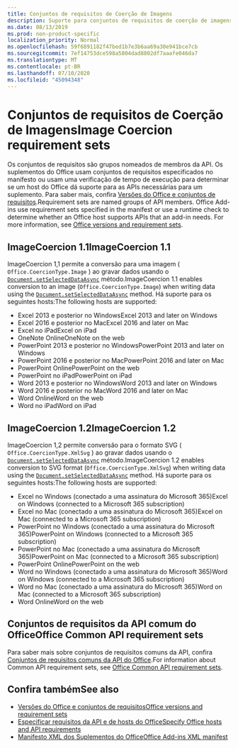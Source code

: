 ```yaml
---
title: Conjuntos de requisitos de Coerção de Imagens
description: Suporte para conjuntos de requisitos de coerção de imagens com suplementos do Office no Excel, PowerPoint e Word.
ms.date: 08/13/2019
ms.prod: non-product-specific
localization_priority: Normal
ms.openlocfilehash: 59f6891182f47bed1b7e3b6aa69a30e941bce7cb
ms.sourcegitcommit: 7ef14753dce598a5804dad8802df7aaafe046da7
ms.translationtype: MT
ms.contentlocale: pt-BR
ms.lasthandoff: 07/10/2020
ms.locfileid: "45094348"
---
```

# <a name="image-coercion-requirement-sets"></a><span data-ttu-id="39dce-103">Conjuntos de requisitos de Coerção de Imagens</span><span class="sxs-lookup"><span data-stu-id="39dce-103">Image Coercion requirement sets</span></span>

<span data-ttu-id="39dce-p101">Os conjuntos de requisitos são grupos nomeados de membros da API. Os suplementos do Office usam conjuntos de requisitos especificados no manifesto ou usam uma verificação de tempo de execução para determinar se um host do Office dá suporte para as APIs necessárias para um suplemento. Para saber mais, confira [Versões do Office e conjuntos de requisitos](../../develop/office-versions-and-requirement-sets.md).</span><span class="sxs-lookup"><span data-stu-id="39dce-p101">Requirement sets are named groups of API members. Office Add-ins use requirement sets specified in the manifest or use a runtime check to determine whether an Office host supports APIs that an add-in needs. For more information, see [Office versions and requirement sets](../../develop/office-versions-and-requirement-sets.md).</span></span>

## <a name="imagecoercion-11"></a><span data-ttu-id="39dce-107">ImageCoercion 1.1</span><span class="sxs-lookup"><span data-stu-id="39dce-107">ImageCoercion 1.1</span></span>

<span data-ttu-id="39dce-108">ImageCoercion 1,1 permite a conversão para uma imagem ( `Office.CoercionType.Image` ) ao gravar dados usando o [`Document.setSelectedDataAsync`](/javascript/api/office/office.document#setselecteddataasync-data--options--callback-) método.</span><span class="sxs-lookup"><span data-stu-id="39dce-108">ImageCoercion 1.1 enables conversion to an image (`Office.CoercionType.Image`) when writing data using the [`Document.setSelectedDataAsync`](/javascript/api/office/office.document#setselecteddataasync-data--options--callback-) method.</span></span> <span data-ttu-id="39dce-109">Há suporte para os seguintes hosts:</span><span class="sxs-lookup"><span data-stu-id="39dce-109">The following hosts are supported:</span></span>

- <span data-ttu-id="39dce-110">Excel 2013 e posterior no Windows</span><span class="sxs-lookup"><span data-stu-id="39dce-110">Excel 2013 and later on Windows</span></span>
- <span data-ttu-id="39dce-111">Excel 2016 e posterior no Mac</span><span class="sxs-lookup"><span data-stu-id="39dce-111">Excel 2016 and later on Mac</span></span>
- <span data-ttu-id="39dce-112">Excel no iPad</span><span class="sxs-lookup"><span data-stu-id="39dce-112">Excel on iPad</span></span>
- <span data-ttu-id="39dce-113">OneNote Online</span><span class="sxs-lookup"><span data-stu-id="39dce-113">OneNote on the web</span></span>
- <span data-ttu-id="39dce-114">PowerPoint 2013 e posterior no Windows</span><span class="sxs-lookup"><span data-stu-id="39dce-114">PowerPoint 2013 and later on Windows</span></span>
- <span data-ttu-id="39dce-115">PowerPoint 2016 e posterior no Mac</span><span class="sxs-lookup"><span data-stu-id="39dce-115">PowerPoint 2016 and later on Mac</span></span>
- <span data-ttu-id="39dce-116">PowerPoint Online</span><span class="sxs-lookup"><span data-stu-id="39dce-116">PowerPoint on the web</span></span>
- <span data-ttu-id="39dce-117">PowerPoint no iPad</span><span class="sxs-lookup"><span data-stu-id="39dce-117">PowerPoint on iPad</span></span>
- <span data-ttu-id="39dce-118">Word 2013 e posterior no Windows</span><span class="sxs-lookup"><span data-stu-id="39dce-118">Word 2013 and later on Windows</span></span>
- <span data-ttu-id="39dce-119">Word 2016 e posterior no Mac</span><span class="sxs-lookup"><span data-stu-id="39dce-119">Word 2016 and later on Mac</span></span>
- <span data-ttu-id="39dce-120">Word Online</span><span class="sxs-lookup"><span data-stu-id="39dce-120">Word on the web</span></span>
- <span data-ttu-id="39dce-121">Word no iPad</span><span class="sxs-lookup"><span data-stu-id="39dce-121">Word on iPad</span></span>

## <a name="imagecoercion-12"></a><span data-ttu-id="39dce-122">ImageCoercion 1.2</span><span class="sxs-lookup"><span data-stu-id="39dce-122">ImageCoercion 1.2</span></span>

<span data-ttu-id="39dce-123">ImageCoercion 1,2 permite conversão para o formato SVG ( `Office.CoercionType.XmlSvg` ) ao gravar dados usando o [`Document.setSelectedDataAsync`](/javascript/api/office/office.document#setselecteddataasync-data--options--callback-) método.</span><span class="sxs-lookup"><span data-stu-id="39dce-123">ImageCoercion 1.2 enables conversion to SVG format (`Office.CoercionType.XmlSvg`) when writing data using the [`Document.setSelectedDataAsync`](/javascript/api/office/office.document#setselecteddataasync-data--options--callback-) method.</span></span> <span data-ttu-id="39dce-124">Há suporte para os seguintes hosts:</span><span class="sxs-lookup"><span data-stu-id="39dce-124">The following hosts are supported:</span></span>

- <span data-ttu-id="39dce-125">Excel no Windows (conectado a uma assinatura do Microsoft 365)</span><span class="sxs-lookup"><span data-stu-id="39dce-125">Excel on Windows (connected to a Microsoft 365 subscription)</span></span>
- <span data-ttu-id="39dce-126">Excel no Mac (conectado a uma assinatura do Microsoft 365)</span><span class="sxs-lookup"><span data-stu-id="39dce-126">Excel on Mac (connected to a Microsoft 365 subscription)</span></span>
- <span data-ttu-id="39dce-127">PowerPoint no Windows (conectado a uma assinatura do Microsoft 365)</span><span class="sxs-lookup"><span data-stu-id="39dce-127">PowerPoint on Windows (connected to a Microsoft 365 subscription)</span></span>
- <span data-ttu-id="39dce-128">PowerPoint no Mac (conectado a uma assinatura do Microsoft 365)</span><span class="sxs-lookup"><span data-stu-id="39dce-128">PowerPoint on Mac (connected to a Microsoft 365 subscription)</span></span>
- <span data-ttu-id="39dce-129">PowerPoint Online</span><span class="sxs-lookup"><span data-stu-id="39dce-129">PowerPoint on the web</span></span>
- <span data-ttu-id="39dce-130">Word no Windows (conectado a uma assinatura do Microsoft 365)</span><span class="sxs-lookup"><span data-stu-id="39dce-130">Word on Windows (connected to a Microsoft 365 subscription)</span></span>
- <span data-ttu-id="39dce-131">Word no Mac (conectado a uma assinatura do Microsoft 365)</span><span class="sxs-lookup"><span data-stu-id="39dce-131">Word on Mac (connected to a Microsoft 365 subscription)</span></span>
- <span data-ttu-id="39dce-132">Word Online</span><span class="sxs-lookup"><span data-stu-id="39dce-132">Word on the web</span></span>

## <a name="office-common-api-requirement-sets"></a><span data-ttu-id="39dce-133">Conjuntos de requisitos da API comum do Office</span><span class="sxs-lookup"><span data-stu-id="39dce-133">Office Common API requirement sets</span></span>

<span data-ttu-id="39dce-134">Para saber mais sobre conjuntos de requisitos comuns da API, confira [Conjuntos de requisitos comuns da API do Office](office-add-in-requirement-sets.md).</span><span class="sxs-lookup"><span data-stu-id="39dce-134">For information about Common API requirement sets, see [Office Common API requirement sets](office-add-in-requirement-sets.md).</span></span>

## <a name="see-also"></a><span data-ttu-id="39dce-135">Confira também</span><span class="sxs-lookup"><span data-stu-id="39dce-135">See also</span></span>

- [<span data-ttu-id="39dce-136">Versões do Office e conjuntos de requisitos</span><span class="sxs-lookup"><span data-stu-id="39dce-136">Office versions and requirement sets</span></span>](../../develop/office-versions-and-requirement-sets.md)
- [<span data-ttu-id="39dce-137">Especificar requisitos da API e de hosts do Office</span><span class="sxs-lookup"><span data-stu-id="39dce-137">Specify Office hosts and API requirements</span></span>](../../develop/specify-office-hosts-and-api-requirements.md)
- [<span data-ttu-id="39dce-138">Manifesto XML dos Suplementos do Office</span><span class="sxs-lookup"><span data-stu-id="39dce-138">Office Add-ins XML manifest</span></span>](../../develop/add-in-manifests.md)
